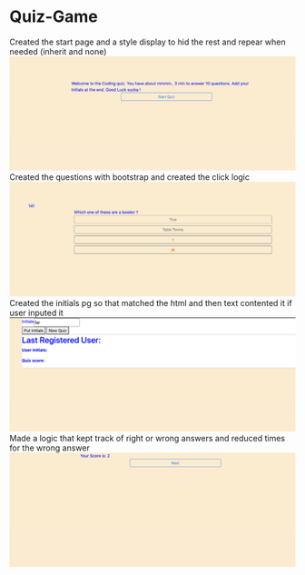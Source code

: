 # Quiz-Game


Created the start page and a style display to hid the rest and repear when needed (inherit and none)
![](Images/screenshot1.png)
Created the questions with bootstrap and created the click logic 
![](Images/screenshot2.png)
Created the initials pg so that matched the html and then text contented it if user inputed it 
![](Images/screenshot3.png)
Made a logic that kept track of right or wrong answers and reduced times for the wrong answer
![](Images/screenshot4.png)
